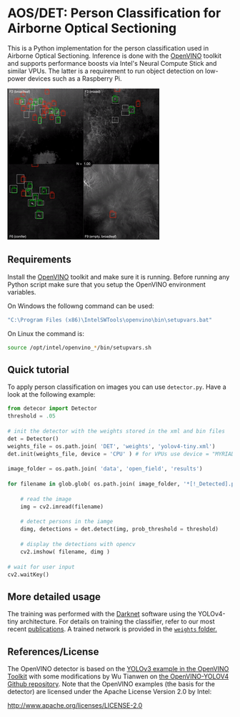 
# AOS/DET: Person Classification for Airborne Optical Sectioning

This is a Python implementation for the person classification used in Airborne Optical Sectioning. 
Inference is done with the [OpenVINO](https://docs.openvinotoolkit.org/latest/index.html) toolkit and supports performance boosts via Intel's Neural Compute Stick and similar VPUs. The latter is a requirement to run object detection on low-power devices such as a Raspberry Pi.

![detections](../img/DET.gif) 

## Requirements

Install the [OpenVINO](https://docs.openvinotoolkit.org/latest/index.html) toolkit and make sure it is running.
Before running any Python script make sure that you setup the OpenVINO environment variables.

On Windows the followng command can be used: 

```sh
"C:\Program Files (x86)\IntelSWTools\openvino\bin\setupvars.bat"
```

On Linux the command is:
```sh
source /opt/intel/openvino_*/bin/setupvars.sh
```


## Quick tutorial

To apply person classification on images you can use `detector.py`. 
Have a look at the following example:

```py
from detecor import Detector
threshold = .05

# init the detector with the weights stored in the xml and bin files
det = Detector()
weights_file = os.path.join( 'DET', 'weights', 'yolov4-tiny.xml')
det.init(weights_file, device = 'CPU' ) # for VPUs use device = "MYRIAD"

image_folder = os.path.join( 'data', 'open_field', 'results') 

for filename in glob.glob( os.path.join( image_folder, '*[!_Detected].png' ) ): # read pngs in a folder
    
    # read the image
    img = cv2.imread(filename)

    # detect persons in the iamge
    dimg, detections = det.detect(img, prob_threshold = threshold)

    # display the detections with opencv
    cv2.imshow( filename, dimg )

# wait for user input
cv2.waitKey()
```

## More detailed usage

The training was performed with the [Darknet](https://github.com/AlexeyAB/darknet) software using the YOLOv4-tiny architecture. For details on training the classifier, refer to our most recent [publications](/README.md#publications).
A trained network is provided in the [`weights` folder.](./weights)


## References/License

The OpenVINO detector is based on the [YOLOv3 example in the OpenVINO Toolkit](https://docs.openvinotoolkit.org/2019_R1/_inference_engine_ie_bridges_python_sample_object_detection_demo_yolov3_async_README.html) with some modifications by Wu Tianwen on [the OpenVINO-YOLOV4 Github repository](https://github.com/TNTWEN/OpenVINO-YOLOV4).
Note that the OpenVINO examples (the basis for the detector) are licensed under the Apache License Version 2.0 by Intel:

http://www.apache.org/licenses/LICENSE-2.0
